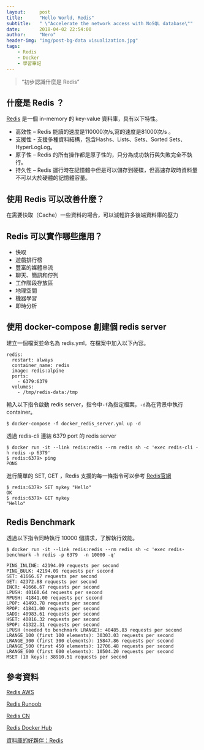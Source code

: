 ```yaml
---
layout:     post
title:      "Hello World, Redis"
subtitle:   " \"Accelerate the network access with NoSQL database\""
date:       2018-04-02 22:54:00
author:     "Nero"
header-img: "img/post-bg-data visualization.jpg"
tags:
    - Redis
    - Docker
    - 學習筆記
---
```

> “初步認識什麼是 Redis”

## 什麼是 Redis ？

[Redis](https://redis.io/support) 是一個 in-memory 的 key-value 資料庫，具有以下特性。

* 高效性 – Redis 能讀的速度是110000次/s,寫的速度是81000次/s 。
* 支援性 - 支援多種資料結構，包含Hashs、Lists、Sets、Sorted Sets、HyperLogLog。
* 原子性 – Redis 的所有操作都是原子性的，只分為成功執行與失敗完全不執行。
* 持久性 – Redis 運行時在記憶體中但是可以儲存到硬碟，但高速存取時資料量不可以大於硬體的記憶體容量。

## 使用 Redis 可以改善什麼？

在需要快取（Cache）一些資料的場合，可以減輕許多後端資料庫的壓力

## Redis 可以實作哪些應用？

* 快取
* 遊戲排行榜
* 豐富的媒體串流
* 聊天、簡訊和佇列
* 工作階段存放區
* 地理空間
* 機器學習
* 即時分析

## 使用 docker-compose 創建個 redis server
建立一個檔案並命名為 redis.yml，在檔案中加入以下內容。
```
redis:
  restart: always
  container_name: redis
  image: redis:alpine
  ports:
    - 6379:6379
  volumes:
    - /tmp/redis-data:/tmp
```
輸入以下指令啟動 redis server，指令中`-f`為指定檔案，`-d`為在背景中執行 container。
```
$ docker-compose -f docker_redis_server.yml up -d
```
透過 redis-cli 連結 6379 port 的 redis server
```
$ docker run -it --link redis:redis --rm redis sh -c 'exec redis-cli -h redis -p 6379'
$ redis:6379> ping
PONG
```
進行簡單的 SET, GET ，Redis 支援的每一條指令可以參考 [Redis官網](https://redis.io/commands)
```
$ redis:6379> SET mykey "Hello"
OK
$ redis:6379> GET mykey
"Hello"
```
## Redis Benchmark
透過以下指令同時執行 10000 個請求，了解執行效能。

```
$ docker run -it --link redis:redis --rm redis sh -c 'exec redis-benchmark -h redis -p 6379  -n 10000 -q'

PING_INLINE: 42194.09 requests per second
PING_BULK: 42194.09 requests per second
SET: 41666.67 requests per second
GET: 42372.88 requests per second
INCR: 41666.67 requests per second
LPUSH: 40160.64 requests per second
RPUSH: 41841.00 requests per second
LPOP: 41493.78 requests per second
RPOP: 41841.00 requests per second
SADD: 40983.61 requests per second
HSET: 40816.32 requests per second
SPOP: 41322.31 requests per second
LPUSH (needed to benchmark LRANGE): 40485.83 requests per second
LRANGE_100 (first 100 elements): 30303.03 requests per second
LRANGE_300 (first 300 elements): 15847.86 requests per second
LRANGE_500 (first 450 elements): 12706.48 requests per second
LRANGE_600 (first 600 elements): 10504.20 requests per second
MSET (10 keys): 38910.51 requests per second
```
## 參考資料

[Redis AWS](https://aws.amazon.com/tw/redis/)

[Redis Runoob](http://www.runoob.com/redis/redis-data-types.html)

[Redis CN](http://www.redis.cn/)

[Redis Docker Hub](https://hub.docker.com/_/redis/)

[資料庫的好夥伴：Redis](https://blog.techbridge.cc/2016/06/18/redis-introduction/)

